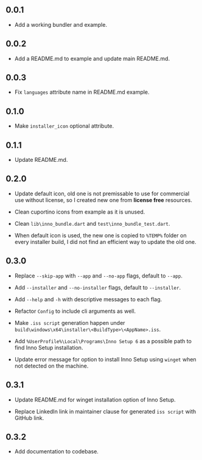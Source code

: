 ## 0.0.1

- Add a working bundler and example.

## 0.0.2

- Add a README.md to example and update main README.md.

## 0.0.3

- Fix `languages` attribute name in README.md example.

## 0.1.0

- Make `installer_icon` optional attribute.

## 0.1.1

- Update README.md.

## 0.2.0

- Update default icon, old one is not premissable to use for commercial use
  without license, so I created new one from **license free** resources.

- Clean cuportino icons from example as it is unused.

- Clean `lib\inno_bundle.dart` and `test\inno_bundle_test.dart`.

- When default icon is used, the new one is copied to `%TEMP%` folder on every
  installer build, I did not find an efficient way to update the old one.

## 0.3.0

- Replace `--skip-app` with `--app` and `--no-app` flags, default to `--app`.

- Add `--installer` and `--no-installer` flags, default to `--installer`.

- Add `--help` and `-h` with descriptive messages to each flag.

- Refactor `Config` to include cli arguments as well.

- Make `.iss script` generation happen under
  `build\windows\x64\installer\<BuildType>\<AppName>.iss`.

- Add `%UserProfile%\Local\Programs\Inno Setup 6` as a possible path to find
  Inno Setup installation.

- Update error message for option to install Inno Setup using `winget`
  when not detected on the machine.

## 0.3.1

- Update README.md for winget installation option of Inno Setup.

- Replace LinkedIn link in maintainer clause for generated `iss script` with
  GitHub link.

## 0.3.2

- Add documentation to codebase.
